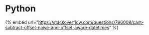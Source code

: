 # Python

{% embed url="https://stackoverflow.com/questions/796008/cant-subtract-offset-naive-and-offset-aware-datetimes" %}
